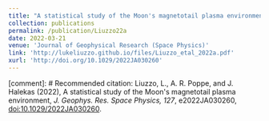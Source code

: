 ```yaml
---
title: "A statistical study of the Moon's magnetotail plasma environment"
collection: publications
permalink: /publication/Liuzzo22a
date: 2022-03-21
venue: 'Journal of Geophysical Research (Space Physics)'
link: 'http://lukeliuzzo.github.io/files/Liuzzo_etal_2022a.pdf'
xurl: 'http://doi.org/10.1029/2022JA030260'
---
```


[comment]: # Recommended citation: Liuzzo, L., A. R. Poppe, and J. Halekas (2022), A statistical study of the Moon's magnetotail plasma environment, <i>J. Geophys. Res. Space Physics, 127</i>, e2022JA030260, [doi:10.1029/2022JA030260](https://doi.org/10.1029/2022JA030260).
